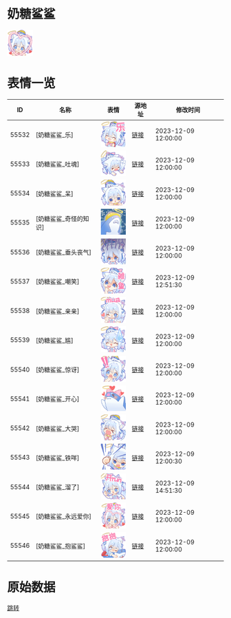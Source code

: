 # 奶糖鲨鲨

<img src="./cover.png" height="60" alt="cover" />

# 表情一览

|ID|名称|表情|源地址|修改时间|
|----|----|----|----|----|
|55532|[奶糖鲨鲨_乐]|<img src="./pic/055532_%5B奶糖鲨鲨_乐%5D.png" height="60" alt="乐"/>|[链接](https://i0.hdslb.com/bfs/garb/b6a0699eab6883e9e5453556616383c2d2826c96.png)|2023-12-09 12:00:00|
|55533|[奶糖鲨鲨_吐魂]|<img src="./pic/055533_%5B奶糖鲨鲨_吐魂%5D.png" height="60" alt="吐魂"/>|[链接](https://i0.hdslb.com/bfs/garb/ba751ac49d5a56a03d54311c8f03847497788cfa.png)|2023-12-09 12:00:00|
|55534|[奶糖鲨鲨_呆]|<img src="./pic/055534_%5B奶糖鲨鲨_呆%5D.png" height="60" alt="呆"/>|[链接](https://i0.hdslb.com/bfs/garb/0d58fe3bd36c685d90274caaf4b487254a6a5837.png)|2023-12-09 12:00:00|
|55535|[奶糖鲨鲨_奇怪的知识]|<img src="./pic/055535_%5B奶糖鲨鲨_奇怪的知识%5D.png" height="60" alt="奇怪的知识"/>|[链接](https://i0.hdslb.com/bfs/garb/408b1f12eb12107188a2763cf409ad7dbef6a470.png)|2023-12-09 12:00:00|
|55536|[奶糖鲨鲨_垂头丧气]|<img src="./pic/055536_%5B奶糖鲨鲨_垂头丧气%5D.png" height="60" alt="垂头丧气"/>|[链接](https://i0.hdslb.com/bfs/garb/e709c226265bd878a8df3cdd41ed38ec649730e2.png)|2023-12-09 12:00:00|
|55537|[奶糖鲨鲨_嘲笑]|<img src="./pic/055537_%5B奶糖鲨鲨_嘲笑%5D.png" height="60" alt="嘲笑"/>|[链接](https://i0.hdslb.com/bfs/garb/1751b3b8c058fb044a4a6f30b9e26e697b688f03.png)|2023-12-09 12:51:30|
|55538|[奶糖鲨鲨_亲亲]|<img src="./pic/055538_%5B奶糖鲨鲨_亲亲%5D.png" height="60" alt="亲亲"/>|[链接](https://i0.hdslb.com/bfs/garb/138321375aff97efe53ad3bc2849cd845ee31550.png)|2023-12-09 12:00:00|
|55539|[奶糖鲨鲨_尴]|<img src="./pic/055539_%5B奶糖鲨鲨_尴%5D.png" height="60" alt="尴"/>|[链接](https://i0.hdslb.com/bfs/garb/1cc650f3d04883294086c80e3866d6de5b1e77d7.png)|2023-12-09 12:00:00|
|55540|[奶糖鲨鲨_惊讶]|<img src="./pic/055540_%5B奶糖鲨鲨_惊讶%5D.png" height="60" alt="惊讶"/>|[链接](https://i0.hdslb.com/bfs/garb/d557d8ec773f8c79f8d902a8a7031b1c0e1c3cc8.png)|2023-12-09 12:00:00|
|55541|[奶糖鲨鲨_开心]|<img src="./pic/055541_%5B奶糖鲨鲨_开心%5D.png" height="60" alt="开心"/>|[链接](https://i0.hdslb.com/bfs/garb/4e60b337fd1539dda913d3f5b2543eb7670d574e.png)|2023-12-09 12:00:00|
|55542|[奶糖鲨鲨_大哭]|<img src="./pic/055542_%5B奶糖鲨鲨_大哭%5D.png" height="60" alt="大哭"/>|[链接](https://i0.hdslb.com/bfs/garb/37f629d23e71c774e7a0526eb68c072bb6f2372a.png)|2023-12-09 12:00:00|
|55543|[奶糖鲨鲨_铁咩]|<img src="./pic/055543_%5B奶糖鲨鲨_铁咩%5D.png" height="60" alt="铁咩"/>|[链接](https://i0.hdslb.com/bfs/garb/7281b37d1702a329d395113857d5e80ce55ca567.png)|2023-12-09 12:00:30|
|55544|[奶糖鲨鲨_溜了]|<img src="./pic/055544_%5B奶糖鲨鲨_溜了%5D.png" height="60" alt="溜了"/>|[链接](https://i0.hdslb.com/bfs/garb/00c4cb2ac4d633d85537570d9280ff2d447c819d.png)|2023-12-09 14:51:30|
|55545|[奶糖鲨鲨_永远爱你]|<img src="./pic/055545_%5B奶糖鲨鲨_永远爱你%5D.png" height="60" alt="永远爱你"/>|[链接](https://i0.hdslb.com/bfs/garb/c32a194df82828a29fa5974cbbe6c78cd365c894.png)|2023-12-09 12:00:00|
|55546|[奶糖鲨鲨_抱鲨鲨]|<img src="./pic/055546_%5B奶糖鲨鲨_抱鲨鲨%5D.png" height="60" alt="抱鲨鲨"/>|[链接](https://i0.hdslb.com/bfs/garb/77f0d41bd0d221a47585c08ce29d9598d850317a.png)|2023-12-09 12:00:00|

# 原始数据

[跳转](./raw.json)

